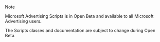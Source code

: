 > [!NOTE]
> Microsoft Advertising Scripts is in Open Beta and available to all Microsoft Advertising users.
>
> The Scripts classes and documentation are subject to change during Open Beta.
